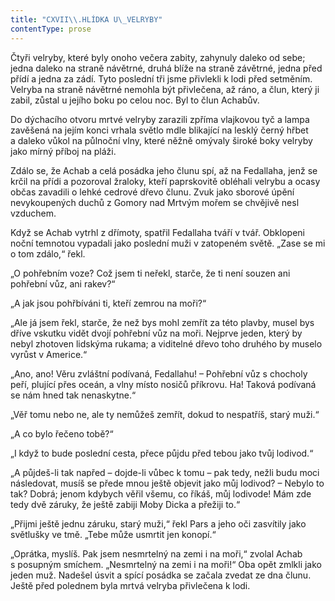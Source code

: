 ```yaml
---
title: "CXVII\\.HLÍDKA U\_VELRYBY"
contentType: prose
---
```


<section>

Čtyři velryby, které byly onoho večera zabity, zahynuly daleko od sebe; jedna daleko na straně návětrné, druhá blíže na straně závětrné, jedna před přídí a jedna za zádí. Tyto poslední tři jsme přivlekli k lodi před setměním. Velryba na straně návětrné nemohla být přivlečena, až ráno, a člun, který ji zabil, zůstal u jejího boku po celou noc. Byl to člun Achabův.

Do dýchacího otvoru mrtvé velryby zarazili zpříma vlajkovou tyč a lampa zavěšená na jejím konci vrhala světlo mdle blikající na lesklý černý hřbet a daleko vůkol na půlnoční vlny, které něžně omývaly široké boky velryby jako mírný příboj na pláži.

Zdálo se, že Achab a celá posádka jeho člunu spí, až na Fedallaha, jenž se krčil na přídi a pozoroval žraloky, kteří paprskovitě obléhali velrybu a ocasy občas zavadili o lehké cedrové dřevo člunu. Zvuk jako sborové úpění nevykoupených duchů z Gomory nad Mrtvým mořem se chvějivě nesl vzduchem.

Když se Achab vytrhl z dřímoty, spatřil Fedallaha tváří v tvář. Obklopeni noční temnotou vypadali jako poslední muži v zatopeném světě. „Zase se mi o tom zdálo,“ řekl.

„O pohřebním voze? Což jsem ti neřekl, starče, že ti není souzen ani pohřební vůz, ani rakev?“

„A jak jsou pohřbíváni ti, kteří zemrou na moři?“

„Ale já jsem řekl, starče, že než bys mohl zemřít za této plavby, musel bys dříve vskutku vidět dvojí pohřební vůz na moři. Nejprve jeden, který by nebyl zhotoven lidskýma rukama; a viditelné dřevo toho druhého by muselo vyrůst v Americe.“

„Ano, ano! Věru zvláštní podívaná, Fedallahu! – Pohřební vůz s chocholy peří, plující přes oceán, a vlny místo nosičů příkrovu. Ha! Taková podívaná se nám hned tak nenaskytne.“

„Věř tomu nebo ne, ale ty nemůžeš zemřít, dokud to nespatříš, starý muži.“

„A co bylo řečeno tobě?“

„I když to bude poslední cesta, přece půjdu před tebou jako tvůj lodivod.“

„A půjdeš-li tak napřed – dojde-li vůbec k tomu – pak tedy, nežli budu moci následovat, musíš se přede mnou ještě objevit jako můj lodivod? – Nebylo to tak? Dobrá; jenom kdybych věřil všemu, co říkáš, můj lodivode! Mám zde tedy dvě záruky, že ještě zabiji Moby Dicka a přežiji to.“

„Přijmi ještě jednu záruku, starý muži,“ řekl Pars a jeho oči zasvítily jako světlušky ve tmě. „Tebe může usmrtit jen konopí.“

„Oprátka, myslíš. Pak jsem nesmrtelný na zemi i na moři,“ zvolal Achab s posupným smíchem. „Nesmrtelný na zemi i na moři!“ Oba opět zmlkli jako jeden muž. Nadešel úsvit a spící posádka se začala zvedat ze dna člunu. Ještě před polednem byla mrtvá velryba přivlečena k lodi.

</section>
